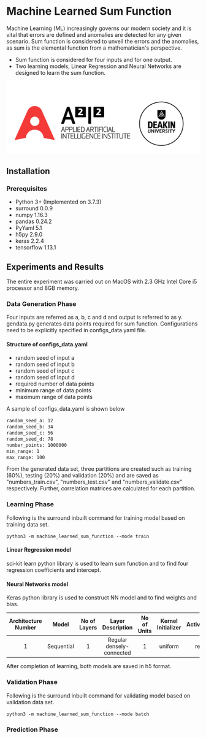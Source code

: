 # Machine Learned Sum Function

Machine Learning (ML) increasingly governs our modern society and it is vital that errors are defined and anomalies are detected for any given scenario. 
Sum function is considered to unveil the errors and the anomalies, as sum is the elemental function from a mathematician's perspective.

* Sum function is considered for four inputs and for one output.
* Two learning models, Linear Regression and Neural Networks are designed to learn the sum function.

![alt text](common/logo.png "Logo")

## Installation

### Prerequisites
* Python 3+ (Implemented on 3.7.3)
* surround 0.0.9
* numpy 1.16.3
* pandas 0.24.2
* PyYaml 5.1
* h5py 2.9.0
* keras 2.2.4
* tensorflow 1.13.1

## Experiments and Results
The entire experiment was carried out on MacOS with 2.3 GHz Intel Core i5 processor and 8GB memory.

### Data Generation Phase
Four inputs are referred as a, b, c and d and output is referred to as y.
gendata.py generates data points required for sum function. Configurations need to be explicitly specified in configs_data.yaml file.
#### Structure of configs_data.yaml
* random seed of input a
* random seed of input b
* random seed of input c
* random seed of input d
* required number of data points
* minimum range of data points
* maximum range of data points

A sample of configs_data.yaml is shown below
```
random_seed_a: 12
random_seed_b: 34
random_seed_c: 56
random_seed_d: 78
number_points: 1000000
min_range: 1
max_range: 100
```
From the generated data set, three partitions are created such as training (60%), testing (20%) and validation (20%) and are saved as "numbers_train.csv", "numbers_test.csv" and "numbers_validate.csv" respectively.
Further, correlation matrices are calculated for each partition.

### Learning Phase
Following is the surround inbuilt command for training model based on training data set.
```
python3 -m machine_learned_sum_function --mode train
```
#### Linear Regression model 
sci-kit learn python library is used to learn sum function and to find four regression coefficients and intercept.

#### Neural Networks model
Keras python library is used to construct NN model and to find weights and bias.

|Architecture Number |Model     |No of Layers  |Layer Description           |No of Units|Kernel Initializer|Activation|Optimizer|Learning Rate|Loss Function        |Metrics|
|:-----------------:|:-----:    |:-----------: |:-----------------:         |:---------:|:----------------:|:--------:|:-------:|:-----------:|:-----------:        |:-----:| 
|1                   |Sequential| 1            |Regular densely-connected   |    1      |uniform           |  relu    | SGD     | 0.01        |Mean Squared Error   |Accuracy|
 

After completion of learning, both models are saved in h5 format.

### Validation Phase
Following is the surround inbuilt command for validating model based on validation data set.
```
python3 -m machine_learned_sum_function --mode batch
```

### Prediction Phase